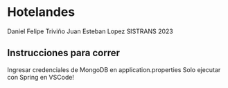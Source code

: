 # Hotelandes
Daniel Felipe Triviño
Juan Esteban Lopez
SISTRANS 2023

## Instrucciones para correr
Ingresar credenciales de MongoDB en application.properties
Solo ejecutar con Spring en VSCode!